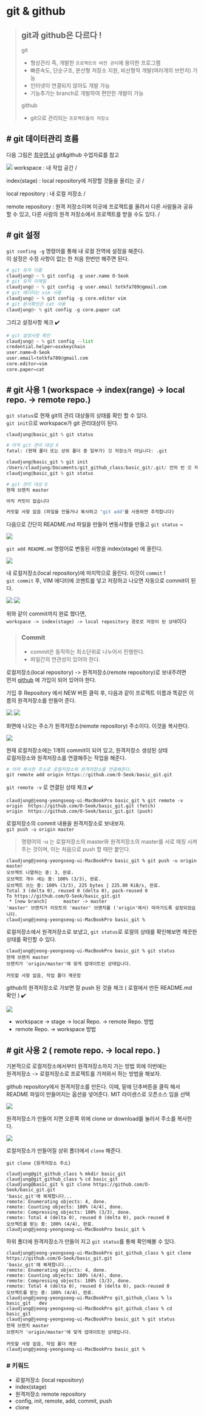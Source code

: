 # git & github 

> ## git과 github은 다르다 !
>git
>- 형상관리 즉, 개발한 `프로젝트의 버전 관리`에 용이한 프로그램   
>- 빠른속도, 단순구조, 분산형 저장소 지원, 비선형적 개발(여러개의 브런치) 가능
>- 인터넷이 연결되지 않아도 개발 가능
>- 기능추가는 branch로 개발하여 편안한 개발이 가능
>  
>github
>- git으로 관리되는 `프로젝트들의 저장소`

## # git 데이터관리 흐름
다음 그림은 [최우영 님](https://github.com/ulgoon/essential-git) git&github 수업자료를 참고 

<img src="./image/../../image/git_data_transport_commands.png">
workspace : 내 작업 공간     /

index(stage) : local repository에 저장할 것들을 올리는 곳  /

local repository : 내 로컬 저장소 /  

remote repository : 원격 저장소이며 이곳에 프로젝트를 올려서 다른 사람들과 공유 할 수 있고, 다른 사람의 원격 저장소에서 프로젝트를 받을 수도 있다. /
  
## # git 설정
`git confing -g` 명령어를 통해 내 로컬 전역에 설정을 해준다.   
이 설정은 수정 사항이 없는 한 처음 한번만 해주면 된다.  
```py
# git 유저 이름
claudjung@ ~ % git config -g user.name O-Seok
# git 유저 이메일
claudjung@ ~ % git config -g user.email totkfa789@gmail.com
# git 에디터는 vim 사용
claudjung@ ~ % git config -g core.editor vim
# git 문서확인은 cat 사용
claudjung@~ % git config -g core.paper cat
```
그리고 설정사항 체크 ✔️
```py
# git 설정사항 확인
claudjung@ ~ % git config --list
credential.helper=osxkeychain
user.name=O-Seok
user.email=totkfa789@gmail.com
core.editor=vim
core.paper=cat

```

## # git 사용 1 (workspace -> index(range) -> local repo. -> remote repo.)
`git status`로 현재 git의 관리 대상들의 상태를 확인 할 수 있다.  
`git init`으로 workspace가 git 관리대상이 된다.
```py
claudjung@basic_git % git status

# 아직 git 관리 대상 X
fatal: (현재 폴더 또는 상위 폴더 중 일부가) 깃 저장소가 아닙니다: .git

claudjung@basic_git % git init
/Users/claudjung/Documents/git_github_class/basic_git/.git/ 안의 빈 깃 저장소를 다시 초기화했습니다
claudjung@basic_git % git status

# git 관리 대상 O
현재 브랜치 master

아직 커밋이 없습니다

커밋할 사항 없음 (파일을 만들거나 복사하고 "git add"를 사용하면 추적합니다)
```

다음으로 간단히 README.md 파일을 만들어 변동사항을 만들고 `git status` ~

<img src="./img/../../image/git_add_before.png">

`git add README.md` 명령어로 변동된 사항을 index(stage) 에 올린다.

<img src="./image/../../image/git_add_after.png">

내 로컬저장소(local repository)에 마지막으로 올린다. 이것이 `commit` !  
`git commit` 후, VIM 에디터에 코멘트를 넣고 저장하고 나오면 자동으로 commit이 된다.

<img src="./img/../../image/git_commit_comment.png">
<img src="./img/../../image/git_commit_after.png">

위와 같이 commit까지 완료 했다면,  
`workspace -> index(stage) -> local repository 경로로 저장이 된 상태`이다

> ### Commit
>   - commit은 동작하는 최소단위로 나누어서 진행한다.
>   - 파일간의 연관성이 있어야 한다.

로컬저장소(local repository) -> 원격저장소(remote repository)로 보내주려면  
먼저 [github](https://www.github.com) 에 가입이 되어 있어야 한다.

가입 후 Repository 에서 NEW 버튼 클릭 후, 다음과 같이 프로젝트 이름과 똑같은 이름의 원격저장소를 만들어 준다.

<img src="./../image/create_remote_repo.png">
<img src="./../image/create_remote_repo_ing.png">

화면에 나오는 주소가 원격저장소(remote repository) 주소이다. 이것을 복사한다.

<img src="./../image/copy_remote_repository.png">

현재 로컬저장소에는 1개의 commit이 되어 있고, 원격저장소 생성된 상태  
로컬저장소와 원격저장소를 연결해주는 작업을 해준다.
```py
# 아까 복사한 주소로 로컬저장소와 원격저장소를 연결해준다.
git remote add origin https://github.com/O-Seok/basic_git.git
```

`git remote -v` 로 연결된 상태 체크 ✔️
```
claudjung@jeong-yeongseog-ui-MacBookPro basic_git % git remote -v
origin	https://github.com/O-Seok/basic_git.git (fetch)
origin	https://github.com/O-Seok/basic_git.git (push)
```

로컬저장소의 commit 내용을 원격저장소로 보내보자.  
`git push -u origin master`
> 명령어의 -u 는 로컬저장소의 master와 원격저장소의 master를 서로 매칭 시켜주는 것이며, 이는 처음으로 push 할 때만 붙인다.
```
claudjung@jeong-yeongseog-ui-MacBookPro basic_git % git push -u origin master
오브젝트 나열하는 중: 3, 완료.
오브젝트 개수 세는 중: 100% (3/3), 완료.
오브젝트 쓰는 중: 100% (3/3), 225 bytes | 225.00 KiB/s, 완료.
Total 3 (delta 0), reused 0 (delta 0), pack-reused 0
To https://github.com/O-Seok/basic_git.git
 * [new branch]      master -> master
'master' 브랜치가 리모트의 'master' 브랜치를 ('origin'에서) 따라가도록 설정되었습니다.
claudjung@jeong-yeongseog-ui-MacBookPro basic_git % 
```
로컬저장소에서 원격저장소로 보냈고, `git status`로 로컬의 상태를 확인해보면 꺠끗한 상태를 확인할 수 있다.

```
claudjung@jeong-yeongseog-ui-MacBookPro basic_git % git status
현재 브랜치 master
브랜치가 'origin/master'에 맞게 업데이트된 상태입니다.

커밋할 사항 없음, 작업 폴더 깨끗함
```

github의 원격저장소로 가보면 잘 push 된 것을 체크 ( 로컬에서 만든 README.md 확인 ) ✔️

<img src="./../image/push_result.png">

  - workspace -> stage -> local Repo. -> remote Repo. 방법
  - remote Repo. -> workspace 방법

## # git 사용 2 ( remote repo. -> local repo. )
기본적으로 로컬저장소에서부터 원격저장소까지 가는 방법 외에 이번에는  
원격저장소 -> 로컬저장소로 프로젝트를 가져와서 하는 방법을 해보자.

github repository에서 원격저장소를 만든다. 이때, 밑에 단추버튼을 클릭 해서 README 파일이 만들어지는 옵션을 넣어준다. MIT 라이센스로 오픈소스 임을 선택

<img src="../image/remote_repo_make.png">

원격저장소가 만들어 지면 오른쪽 위에 clone or download를 눌러서 주소를 복사한다.

<img src="../image/clone_or_download.png">

로컬저장소가 만들어질 상위 폴더에서 `clone` 해준다.   

`git clone {원격저장소 주소}` 
```
claudjung@git_github_class % mkdir basic_git
claudjung@git_github_class % cd basic_git 
claudjung@basic_git % git clone https://github.com/O-Seok/basic_git.git
'basic_git'에 복제합니다...
remote: Enumerating objects: 4, done.
remote: Counting objects: 100% (4/4), done.
remote: Compressing objects: 100% (3/3), done.
remote: Total 4 (delta 0), reused 0 (delta 0), pack-reused 0
오브젝트를 받는 중: 100% (4/4), 완료.
claudjung@jeong-yeongseog-ui-MacBookPro basic_git % 
```
하위 폴더에 원격저장소가 만들어 지고 `git status`를 통해 확인해볼 수 있다.
```
claudjung@jeong-yeongseog-ui-MacBookPro git_github_class % git clone https://github.com/O-Seok/basic_git.git
'basic_git'에 복제합니다...
remote: Enumerating objects: 4, done.
remote: Counting objects: 100% (4/4), done.
remote: Compressing objects: 100% (3/3), done.
remote: Total 4 (delta 0), reused 0 (delta 0), pack-reused 0
오브젝트를 받는 중: 100% (4/4), 완료.
claudjung@jeong-yeongseog-ui-MacBookPro git_github_class % ls
basic_git	dev
claudjung@jeong-yeongseog-ui-MacBookPro git_github_class % cd basic_git 
claudjung@jeong-yeongseog-ui-MacBookPro basic_git % git status
현재 브랜치 master
브랜치가 'origin/master'에 맞게 업데이트된 상태입니다.

커밋할 사항 없음, 작업 폴더 깨끗
claudjung@jeong-yeongseog-ui-MacBookPro basic_git % 
```

### # 키워드
  - 로컬저장소 (local repository)
  - index(stage)
  - 원격저장소 remote repository
  - config, init, remote, add, commit, push
  - clone

